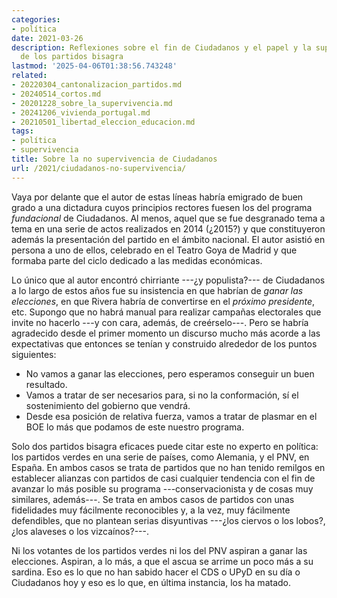 ```yaml
---
categories:
- política
date: 2021-03-26
description: Reflexiones sobre el fin de Ciudadanos y el papel y la supervivencia
  de los partidos bisagra
lastmod: '2025-04-06T01:38:56.743248'
related:
- 20220304_cantonalizacion_partidos.md
- 20240514_cortos.md
- 20201228_sobre_la_supervivencia.md
- 20241206_vivienda_portugal.md
- 20210501_libertad_eleccion_educacion.md
tags:
- política
- supervivencia
title: Sobre la no supervivencia de Ciudadanos
url: /2021/ciudadanos-no-supervivencia/
---
```


Vaya por delante que el autor de estas líneas habría emigrado de buen grado a una dictadura cuyos principios rectores fuesen los del programa _fundacional_ de Ciudadanos. Al menos, aquel que se fue desgranado tema a tema en una serie de actos realizados en 2014 (¿2015?) y que constituyeron además la presentación del partido en el ámbito nacional. El autor asistió en persona a uno de ellos, celebrado en el Teatro Goya de Madrid y que formaba parte del ciclo dedicado a las medidas económicas.

Lo único que al autor encontró chirriante ---¿y populista?--- de Ciudadanos a lo largo de estos años fue su insistencia en que habrían de _ganar las elecciones_, en que Rivera habría de convertirse en el _próximo presidente_, etc. Supongo que no habrá manual para realizar campañas electorales que invite no hacerlo ---y con cara, además, de creérselo---. Pero se habría agradecido desde el primer momento un discurso mucho más acorde a las expectativas que entonces se tenían y construido alrededor de los puntos siguientes:

* No vamos a ganar las elecciones, pero esperamos conseguir un buen resultado.
* Vamos a tratar de ser necesarios para, si no la conformación, sí el sostenimiento del gobierno que vendrá.
* Desde esa posición de relativa fuerza, vamos a tratar de plasmar en el BOE lo más que podamos de este nuestro programa.

Solo dos partidos bisagra eficaces puede citar este no experto en política: los partidos verdes en una serie de países, como Alemania, y el PNV, en España. En ambos casos se trata de partidos que no han tenido remilgos en establecer alianzas con partidos de casi cualquier tendencia con el fin de avanzar lo más posible su programa ---conservacionista y de cosas muy similares, además---. Se trata en ambos casos de partidos con unas fidelidades muy fácilmente reconocibles y, a la vez, muy fácilmente defendibles, que no plantean serias disyuntivas ---¿los ciervos o los lobos?, ¿los alaveses o los vizcaínos?---.

Ni los votantes de los partidos verdes ni los del PNV aspiran a ganar las elecciones. Aspiran, a lo más, a que el ascua se arrime un poco más a su sardina. Eso es lo que no han sabido hacer el CDS o UPyD en su día o Ciudadanos hoy y eso es lo que, en última instancia, los ha matado.